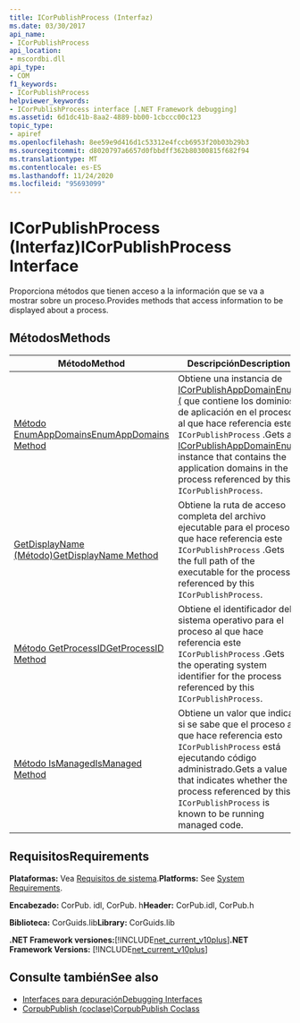 ```yaml
---
title: ICorPublishProcess (Interfaz)
ms.date: 03/30/2017
api_name:
- ICorPublishProcess
api_location:
- mscordbi.dll
api_type:
- COM
f1_keywords:
- ICorPublishProcess
helpviewer_keywords:
- ICorPublishProcess interface [.NET Framework debugging]
ms.assetid: 6d1dc41b-8aa2-4889-bb00-1cbccc00c123
topic_type:
- apiref
ms.openlocfilehash: 8ee59e9d416d1c53312e4fccb6953f20b03b29b3
ms.sourcegitcommit: d8020797a6657d0fbbdff362b80300815f682f94
ms.translationtype: MT
ms.contentlocale: es-ES
ms.lasthandoff: 11/24/2020
ms.locfileid: "95693099"
---
```

# <a name="icorpublishprocess-interface"></a><span data-ttu-id="80cf9-102">ICorPublishProcess (Interfaz)</span><span class="sxs-lookup"><span data-stu-id="80cf9-102">ICorPublishProcess Interface</span></span>

<span data-ttu-id="80cf9-103">Proporciona métodos que tienen acceso a la información que se va a mostrar sobre un proceso.</span><span class="sxs-lookup"><span data-stu-id="80cf9-103">Provides methods that access information to be displayed about a process.</span></span>  
  
## <a name="methods"></a><span data-ttu-id="80cf9-104">Métodos</span><span class="sxs-lookup"><span data-stu-id="80cf9-104">Methods</span></span>  
  
|<span data-ttu-id="80cf9-105">Método</span><span class="sxs-lookup"><span data-stu-id="80cf9-105">Method</span></span>|<span data-ttu-id="80cf9-106">Descripción</span><span class="sxs-lookup"><span data-stu-id="80cf9-106">Description</span></span>|  
|------------|-----------------|  
|[<span data-ttu-id="80cf9-107">Método EnumAppDomains</span><span class="sxs-lookup"><span data-stu-id="80cf9-107">EnumAppDomains Method</span></span>](icorpublishprocess-enumappdomains-method.md)|<span data-ttu-id="80cf9-108">Obtiene una instancia de [ICorPublishAppDomainEnum (](icorpublishappdomainenum-interface.md) que contiene los dominios de aplicación en el proceso al que hace referencia este `ICorPublishProcess` .</span><span class="sxs-lookup"><span data-stu-id="80cf9-108">Gets an [ICorPublishAppDomainEnum](icorpublishappdomainenum-interface.md) instance that contains the application domains in the process referenced by this `ICorPublishProcess`.</span></span>|  
|[<span data-ttu-id="80cf9-109">GetDisplayName (Método)</span><span class="sxs-lookup"><span data-stu-id="80cf9-109">GetDisplayName Method</span></span>](icorpublishprocess-getdisplayname-method.md)|<span data-ttu-id="80cf9-110">Obtiene la ruta de acceso completa del archivo ejecutable para el proceso al que hace referencia este `ICorPublishProcess` .</span><span class="sxs-lookup"><span data-stu-id="80cf9-110">Gets the full path of the executable for the process referenced by this `ICorPublishProcess`.</span></span>|  
|[<span data-ttu-id="80cf9-111">Método GetProcessID</span><span class="sxs-lookup"><span data-stu-id="80cf9-111">GetProcessID Method</span></span>](icorpublishprocess-getprocessid-method.md)|<span data-ttu-id="80cf9-112">Obtiene el identificador del sistema operativo para el proceso al que hace referencia este `ICorPublishProcess` .</span><span class="sxs-lookup"><span data-stu-id="80cf9-112">Gets the operating system identifier for the process referenced by this `ICorPublishProcess`.</span></span>|  
|[<span data-ttu-id="80cf9-113">Método IsManaged</span><span class="sxs-lookup"><span data-stu-id="80cf9-113">IsManaged Method</span></span>](icorpublishprocess-ismanaged-method.md)|<span data-ttu-id="80cf9-114">Obtiene un valor que indica si se sabe que el proceso al que hace referencia esto `ICorPublishProcess` está ejecutando código administrado.</span><span class="sxs-lookup"><span data-stu-id="80cf9-114">Gets a value that indicates whether the process referenced by this `ICorPublishProcess` is known to be running managed code.</span></span>|  
  
## <a name="requirements"></a><span data-ttu-id="80cf9-115">Requisitos</span><span class="sxs-lookup"><span data-stu-id="80cf9-115">Requirements</span></span>  

 <span data-ttu-id="80cf9-116">**Plataformas:** Vea [Requisitos de sistema](../../get-started/system-requirements.md).</span><span class="sxs-lookup"><span data-stu-id="80cf9-116">**Platforms:** See [System Requirements](../../get-started/system-requirements.md).</span></span>  
  
 <span data-ttu-id="80cf9-117">**Encabezado:** CorPub. idl, CorPub. h</span><span class="sxs-lookup"><span data-stu-id="80cf9-117">**Header:** CorPub.idl, CorPub.h</span></span>  
  
 <span data-ttu-id="80cf9-118">**Biblioteca:** CorGuids.lib</span><span class="sxs-lookup"><span data-stu-id="80cf9-118">**Library:** CorGuids.lib</span></span>  
  
 <span data-ttu-id="80cf9-119">**.NET Framework versiones:**[!INCLUDE[net_current_v10plus](../../../../includes/net-current-v10plus-md.md)]</span><span class="sxs-lookup"><span data-stu-id="80cf9-119">**.NET Framework Versions:** [!INCLUDE[net_current_v10plus](../../../../includes/net-current-v10plus-md.md)]</span></span>  
  
## <a name="see-also"></a><span data-ttu-id="80cf9-120">Consulte también</span><span class="sxs-lookup"><span data-stu-id="80cf9-120">See also</span></span>

- [<span data-ttu-id="80cf9-121">Interfaces para depuración</span><span class="sxs-lookup"><span data-stu-id="80cf9-121">Debugging Interfaces</span></span>](debugging-interfaces.md)
- [<span data-ttu-id="80cf9-122">CorpubPublish (coclase)</span><span class="sxs-lookup"><span data-stu-id="80cf9-122">CorpubPublish Coclass</span></span>](corpubpublish-coclass.md)
